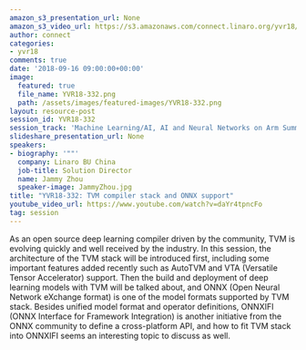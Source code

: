 ```yaml
---
amazon_s3_presentation_url: None
amazon_s3_video_url: https://s3.amazonaws.com/connect.linaro.org/yvr18/videos/yvr18-332.mp4
author: connect
categories:
- yvr18
comments: true
date: '2018-09-16 09:00:00+00:00'
image:
  featured: true
  file_name: YVR18-332.png
  path: /assets/images/featured-images/YVR18-332.png
layout: resource-post
session_id: YVR18-332
session_track: 'Machine Learning/AI, AI and Neural Networks on Arm Summit '
slideshare_presentation_url: None
speakers:
- biography: '""'
  company: Linaro BU China
  job-title: Solution Director
  name: Jammy Zhou
  speaker-image: JammyZhou.jpg
title: "YVR18-332: TVM compiler stack and ONNX support"
youtube_video_url: https://www.youtube.com/watch?v=daYr4tpncFo
tag: session
---
```


As an open source deep learning compiler driven by the community, TVM is evolving quickly and well received by the industry. In this session, the architecture of the TVM stack will be introduced first, including some important features added recently such as AutoTVM and VTA (Versatile Tensor Accelerator) support. Then the build and deployment of deep learning models with TVM will be talked about, and ONNX (Open Neural Network eXchange format) is one of the model formats supported by TVM stack. Besides unified model format and operator definitions, ONNXIFI (ONNX Interface for Framework Integration) is another initiative from the ONNX community to define a cross-platform API, and how to fit TVM stack into ONNXIFI seems an interesting topic to discuss as well.
